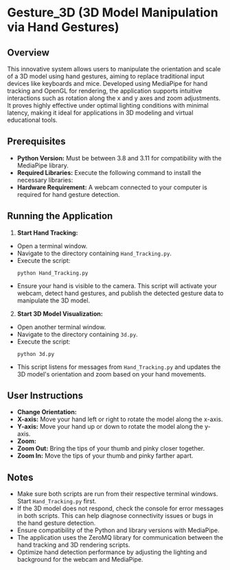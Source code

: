 # Gesture_3D (3D Model Manipulation via Hand Gestures)

## Overview
This innovative system allows users to manipulate the orientation and scale of a 3D model using hand gestures, aiming to replace traditional input devices like keyboards and mice. Developed using MediaPipe for hand tracking and OpenGL for rendering, the application supports intuitive interactions such as rotation along the x and y axes and zoom adjustments. It proves highly effective under optimal lighting conditions with minimal latency, making it ideal for applications in 3D modeling and virtual educational tools.

## Prerequisites
- **Python Version:** Must be between 3.8 and 3.11 for compatibility with the MediaPipe library.
- **Required Libraries:** Execute the following command to install the necessary libraries:
- **Hardware Requirement:** A webcam connected to your computer is required for hand gesture detection.

## Running the Application
1. **Start Hand Tracking:**
 - Open a terminal window.
 - Navigate to the directory containing `Hand_Tracking.py`.
 - Execute the script:
   ```
   python Hand_Tracking.py
   ```
 - Ensure your hand is visible to the camera. This script will activate your webcam, detect hand gestures, and publish the detected gesture data to manipulate the 3D model.

2. **Start 3D Model Visualization:**
 - Open another terminal window.
 - Navigate to the directory containing `3d.py`.
 - Execute the script:
   ```
   python 3d.py
   ```
 - This script listens for messages from `Hand_Tracking.py` and updates the 3D model's orientation and zoom based on your hand movements.

## User Instructions
- **Change Orientation:**
- **X-axis:** Move your hand left or right to rotate the model along the x-axis.
- **Y-axis:** Move your hand up or down to rotate the model along the y-axis.
- **Zoom:**
- **Zoom Out:** Bring the tips of your thumb and pinky closer together.
- **Zoom In:** Move the tips of your thumb and pinky farther apart.

## Notes
- Make sure both scripts are run from their respective terminal windows. Start `Hand_Tracking.py` first.
- If the 3D model does not respond, check the console for error messages in both scripts. This can help diagnose connectivity issues or bugs in the hand gesture detection.
- Ensure compatibility of the Python and library versions with MediaPipe.
- The application uses the ZeroMQ library for communication between the hand tracking and 3D rendering scripts.
- Optimize hand detection performance by adjusting the lighting and background for the webcam and MediaPipe.

